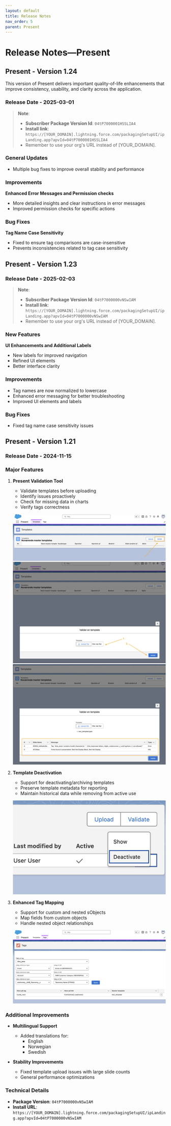 ```yaml
---
layout: default
title: Release Notes
nav_order: 5
parent: Present
---
```


# Release Notes—Present

## Present - Version 1.24

This version of Present delivers important quality-of-life enhancements that improve consistency, usability, and clarity across the application.

### Release Date - 2025-03-01

> **Note**:
> - **Subscriber Package Version Id**: `04tP7000001HSSLIA4`
> - **Install link**: `https://[YOUR_DOMAIN].lightning.force.com/packagingSetupUI/ipLanding.app?apvId=04tP7000001HSSLIA4`
> - Remember to use your org's URL instead of [YOUR_DOMAIN].

### General Updates
- Multiple bug fixes to improve overall stability and performance

### Improvements
**Enhanced Error Messages and Permission checks**
- More detailed insights and clear instructions in error messages
- Improved permission checks for specific actions

### Bug Fixes
**Tag Name Case Sensitivity**
- Fixed to ensure tag comparisons are case-insensitive
- Prevents inconsistencies related to tag case sensitivity

## Present - Version 1.23

### Release Date - 2025-02-03

> **Note**:
> - **Subscriber Package Version Id**: `04tP7000000vNSwIAM`
> - **Install link**: `https://[YOUR_DOMAIN].lightning.force.com/packagingSetupUI/ipLanding.app?apvId=04tP7000000vNSwIAM`
> - Remember to use your org's URL instead of [YOUR_DOMAIN].

### New Features
**UI Enhancements and Additional Labels**
- New labels for improved navigation
- Refined UI elements
- Better interface clarity

### Improvements
- Tag names are now normalized to lowercase
- Enhanced error messaging for better troubleshooting
- Improved UI elements and labels

### Bug Fixes
- Fixed tag name case sensitivity issues

## Present - Version 1.21

### Release Date - 2024-11-15

### Major Features

1. **Present Validation Tool**
   - Validate templates before uploading
   - Identify issues proactively
   - Check for missing data in charts
   - Verify tags correctness

   ![Validate Button](../assets/images/validate_button.png)
   ![Validate Template](../assets/images/validate_template.png)
   ![Validation Results](../assets/images/validation_results.png)

2. **Template Deactivation**
   - Support for deactivating/archiving templates
   - Preserve template metadata for reporting
   - Maintain historical data while removing from active use

   ![Deactivate template](../assets/images/deactivate.png)

3. **Enhanced Tag Mapping**
   - Support for custom and nested sObjects
   - Map fields from custom objects
   - Handle nested object relationships

   ![Extended Tag Mapping](../assets/images/tag_mapping_extended.png)

### Additional Improvements

- **Multilingual Support**
  - Added translations for:
    - English
    - Norwegian
    - Swedish

- **Stability Improvements**
  - Fixed template upload issues with large slide counts
  - General performance optimizations

### Technical Details
- **Package Version**: `04tP7000000vNSwIAM`
- **Install URL**: `https://[YOUR_DOMAIN].lightning.force.com/packagingSetupUI/ipLanding.app?apvId=04tP7000000vNSwIAM`

